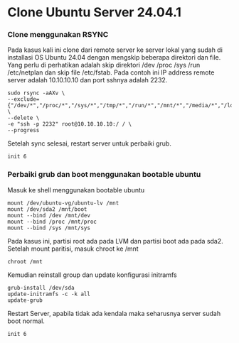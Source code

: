 # Clone Ubuntu Server 24.04.1

### Clone menggunakan RSYNC
Pada kasus kali ini clone dari remote server ke server lokal yang sudah di installasi OS Ubuntu 24.04 dengan mengskip beberapa direktori dan file.
Yang perlu di perhatikan adalah skip direktori /dev /proc /sys /run /etc/netplan dan skip file /etc/fstab.
Pada contoh ini IP address remote server adalah 10.10.10.10 dan port sshnya adalah 2232.
```
sudo rsync -aAXv \
--exclude={"/dev/*","/proc/*","/sys/*","/tmp/*","/run/*","/mnt/*","/media/*","/lost+found","/home/admin","/etc/netplan/*","/etc/hostname","/etc/hosts","/etc/fstab"} \
--delete \
-e "ssh -p 2232" root@10.10.10.10:/ / \
--progress
```
Setelah sync selesai, restart server untuk perbaiki grub.
```
init 6
```

### Perbaiki grub dan boot menggunakan bootable ubuntu
Masuk ke shell menggunakan bootable ubuntu
```
mount /dev/ubuntu-vg/ubuntu-lv /mnt
mount /dev/sda2 /mnt/boot
mount --bind /dev /mnt/dev
mount --bind /proc /mnt/proc
mount --bind /sys /mnt/sys
```
Pada kasus ini, partisi root ada pada LVM dan partisi boot ada pada sda2.
Setelah mount paritisi, masuk chroot ke /mnt
```
chroot /mnt
```
Kemudian reinstall group dan update konfigurasi initramfs
```
grub-install /dev/sda
update-initramfs -c -k all
update-grub
```
Restart Server, apabila tidak ada kendala maka seharusnya server sudah boot normal.
```
init 6
```
